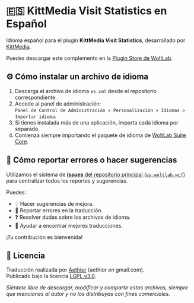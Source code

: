 # 🇪🇸 KittMedia Visit Statistics en Español

Idioma español para el plugin **KittMedia Visit Statistics**, desarrollado por [KittMedia](https://github.com/KittMedia).

Puedes descargar este complemento en la [Plugin Store de WoltLab](https://www.woltlab.com/pluginstore/file/6476-kittmedia-visit-statistics/).

## ⚙️ Cómo instalar un archivo de idioma

1. Descarga el archivo de idioma `es.xml` desde el repositorio correspondiente.
2. Accede al panel de administración:  
   `Panel de Control de Administración > Personalización > Idiomas > Importar idioma`.  
4. Si tienes instalada más de una aplicación, importa cada idioma por separado.
5. Comienza siempre importando el paquete de idioma de [WoltLab Suite Core](https://github.com/woltlab-suite-spanish/es.woltlab.wcf).

## 🎯 Cómo reportar errores o hacer sugerencias

Utilizamos el sistema de [***Issues*** del repositorio principal (`es.woltlab.wcf`)](https://github.com/woltlab-suite-es/es.woltlab.wcf/issues) para centralizar todos los reportes y sugerencias.

Puedes:
- 💡 Hacer sugerencias de mejora.
- 🐞 Reportar errores en la traducción.
- ❓ Resolver dudas sobre los archivos de idioma.
- 💬 Ayudar a encontrar mejores traducciones.

¡Tu contribución es bienvenida!

## 📃 Licencia

Traducción realizada por [Aethior](https://github.com/aethior) (aethior *en* gmail.com).  
Publicado bajo la licencia [LGPL v3.0](https://www.gnu.org/licenses/lgpl-3.0.txt).

*Siéntete libre de descargar, modificar y compartir estos archivos, siempre que menciones al autor y no los distribuyas con fines comerciales.*
